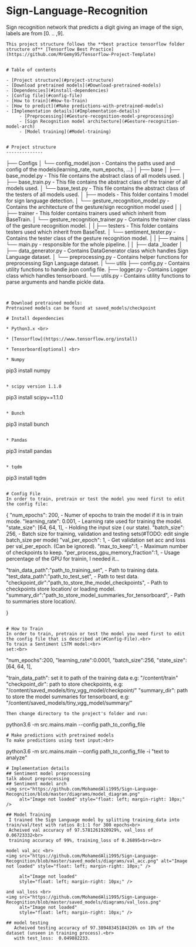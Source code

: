 # Sign-Language-Recognition
Sign recognition network that predicts a digit giving an image of the sign, labels are from [0. .. ,9].<br>
```
This project structure follows the **best practice tensorflow folder structure of** [Tensorflow Best Practice](https://github.com/MrGemy95/Tensorflow-Project-Template) 


# Table of contents

- [Project structure](#project-structure)
- [Download pretrained models](#Download-pretrained-models)
- [Dependencies](#install-dependencies)
- [Config file](#config-file)
- [How to train](#How-to-Train)
- [How to predict](#Make predictions-with-pretrained-models)
- [Implementation details](#Implementation-details)
     - [Preprocessing](#Gesture-recognition-model-preprocessing)
     - [Sign Recognition model architecture](#Gesture-recognition-model-arch)
     - [Model training](#Model-training)


# Project structure
--------------

```
├── Configs
│   └── config_model.json  - Contains the paths used and config of the models(learning_rate, num_epochs, ...)
│ 
├──  base
│   ├── base_model.py   - This file contains the abstract class of all models used.
│   ├── base_train.py   - This file contains the abstract class of the trainer of all models used.
│   └── base_test.py    - This file contains the abstract class of the testers of all models used.
│
├── models              - This folder contains 1 model for sign language detection.
│   └── gesture_recognition_model.py  - Contains the architecture of the gesture/sign recognition model used
│
│
├── trainer             - This folder contains trainers used which inherit from BaseTrain.
│   └── gesture_recognition_trainer.py - Contains the trainer class of the gesture recognition model.
│ 
|
├── testers             - This folder contains testers used which inherit from BaseTest.
│   └── sentiment_tester.py - Contains the tester class of the gesture recognition model.
│ 
| 
├──  mains 
│    └── main.py  - responsible for the whole pipeline.
|
│ 
├──  data _loader 
│    ├── data_generator.py  - Contains DataGenerator class which handles Sign Language dataset.
│    └── preprocessing.py   - Contains helper functions for preprocessing Sign Language dataset.
| 
└── utils
     ├── config.py  - Contains utility functions to handle json config file.
     ├── logger.py  - Contains Logger class which handles tensorboard.
     └── utils.py   - Contains utility functions to parse arguments and handle pickle data. 
```


# Download pretrained models:
Pretrained models can be found at saved_models/checkpoint

# Install dependencies

* Python3.x <br>

* [Tensorflow](https://www.tensorflow.org/install)

* Tensorboard[optional] <br>

* Numpy
```
pip3 install numpy
```

* scipy version 1.1.0
```
pip3 install scipy==1.1.0
```

* Bunch
```
pip3 install bunch
```

* Pandas
```
pip3 install pandas
```

* tqdm
```
pip3 install tqdm
```

# Config File
In order to train, pretrain or test the model you need first to edit the config file:
```
{
  "num_epochs": 200,               - Numer of epochs to train the model if it is in train mode.
  "learning_rate": 0.001,         - Learning rate used for training the model.
  "state_size": [64, 64, 1],      - Holding the input size ( our state).
  "batch_size": 256,               - Batch size for training, validation and testing sets(#TODO: edit single batch_size per mode)
  "val_per_epoch": 1,              - Get validation set acc and loss per val_per_epoch. (Can be ignored).
  "max_to_keep":1,                 - Maximum number of checkpoints to keep.
  "per_process_gpu_memory_fraction":1, - Usage percentage of the GPU for trainin, I needed it...

  "train_data_path":"path_to_training_set",                      - Path to training data.
  "test_data_path":"path_to_test_set",                           - Path to test data.
  "checkpoint_dir":"path_to_store_the_model_checkpoints",        - Path to checkpoints store location/ or loading model.
  "summary_dir":"path_to_store_model_summaries_for_tensorboard",  - Path to summaries store location/.

}
```

# How to Train
In order to train, pretrain or test the model you need first to edit the config file that is described at(#Config-File).<br>
To train a Sentiment LSTM model:<br>
set:<br>
```
"num_epochs":200,
"learning_rate":0.0001,
"batch_size":256,
"state_size": [64, 64, 1],

"train_data_path": set it to path of the training data e.g: "/content/train"
"checkpoint_dir": path to store checkpoints, e.g: "/content/saved_models/tiny_vgg_model/checkpoint/"
"summary_dir": path to store the model summaries for tensorboard, e.g: "/content/saved_models/tiny_vgg_model/summary/"
```
Then change directory to the project's folder and run:
```
python3.6 -m src.mains.main --config path_to_config_file
```
# Make predictions with pretrained models
To make predictions using text input:<br>
```
python3.6 -m src.mains.main --config path_to_config_file -i "text to analyze"
```
# Implementation details
## Sentiment model preprocessing
talk about preprocessing
## Sentiment model arch
<img src="https://github.com/MohamedAli1995/Sign-Language-Recognition/blob/master/diagrams/model_diagram.png"
     alt="Image not loaded" style="float: left; margin-right: 10px;" />

## Model Training
 I trained the Sign Language model by splitting training_data into train/val/test with ratios 8:1:1 for 300 epochs<br>
 Acheived val accuracy of 97.5781261920929%, val_loss of 0.06723332<br>
 training accuracy of 99%, training_loss of 0.26895<br><br>

model val_acc <br>
<img src="https://github.com/MohamedAli1995/Sign-Language-Recognition/blob/master/saved_models/diagrams/val_acc.png" alt="Image not loaded" style="float: left; margin-right: 10px;" />

     alt="Image not loaded"
     style="float: left; margin-right: 10px;" />

and val_loss <br>
<img src="https://github.com/MohamedAli1995/Sign-Language-Recognition/blob/master/saved_models/diagrams/val_loss.png"
     alt="Image not loaded"
     style="float: left; margin-right: 10px;" />
     
## model testing
   Acheived testing accuracy of 97.38948345184326% on 10% of the dataset (unseen in training process).<br>
   with test_loss:  0.049882233.
   
